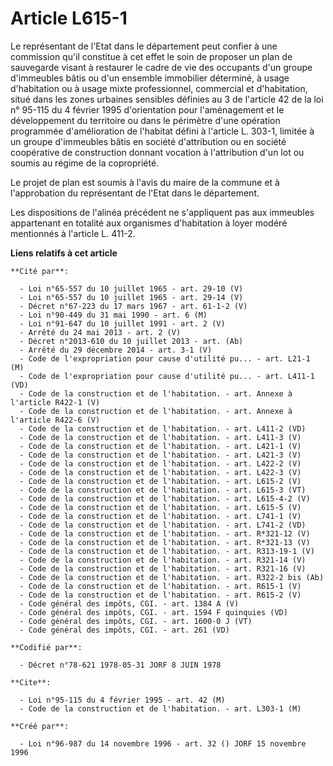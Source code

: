 # Article L615-1

Le représentant de l'Etat dans le département peut confier à une commission qu'il constitue à cet effet le soin de proposer
un plan de sauvegarde visant à restaurer le cadre de vie des occupants d'un groupe d'immeubles bâtis ou d'un ensemble
immobilier déterminé, à usage d'habitation ou à usage mixte professionnel, commercial et d'habitation, situé dans les zones
urbaines sensibles définies au 3 de l'article 42 de la loi n° 95-115 du 4 février 1995 d'orientation pour l'aménagement et le
développement du territoire ou dans le périmètre d'une opération programmée d'amélioration de l'habitat défini à l'article L.
303-1, limitée à un groupe d'immeubles bâtis en société d'attribution ou en société coopérative de construction donnant
vocation à l'attribution d'un lot ou soumis au régime de la copropriété.

Le projet de plan est soumis à l'avis du maire de la commune et à l'approbation du représentant de l'Etat dans le
département.

Les dispositions de l'alinéa précédent ne s'appliquent pas aux immeubles appartenant en totalité aux organismes d'habitation
à loyer modéré mentionnés à l'article L. 411-2.

**Liens relatifs à cet article**

	**Cité par**:

	  - Loi n°65-557 du 10 juillet 1965 - art. 29-10 (V)
	  - Loi n°65-557 du 10 juillet 1965 - art. 29-14 (V)
	  - Décret n°67-223 du 17 mars 1967 - art. 61-1-2 (V)
	  - Loi n°90-449 du 31 mai 1990 - art. 6 (M)
	  - Loi n°91-647 du 10 juillet 1991 - art. 2 (V)
	  - Arrêté du 24 mai 2013 - art. 2 (V)
	  - Décret n°2013-610 du 10 juillet 2013 - art. (Ab)
	  - Arrêté du 29 décembre 2014 - art. 3-1 (V)
	  - Code de l'expropriation pour cause d'utilité pu... - art. L21-1 (M)
	  - Code de l'expropriation pour cause d'utilité pu... - art. L411-1 (VD)
	  - Code de la construction et de l'habitation. - art. Annexe à l'article R422-1 (V)
	  - Code de la construction et de l'habitation. - art. Annexe à l'article R422-6 (V)
	  - Code de la construction et de l'habitation. - art. L411-2 (VD)
	  - Code de la construction et de l'habitation. - art. L411-3 (V)
	  - Code de la construction et de l'habitation. - art. L421-1 (V)
	  - Code de la construction et de l'habitation. - art. L421-3 (V)
	  - Code de la construction et de l'habitation. - art. L422-2 (V)
	  - Code de la construction et de l'habitation. - art. L422-3 (V)
	  - Code de la construction et de l'habitation. - art. L615-2 (V)
	  - Code de la construction et de l'habitation. - art. L615-3 (VT)
	  - Code de la construction et de l'habitation. - art. L615-4-2 (V)
	  - Code de la construction et de l'habitation. - art. L615-5 (V)
	  - Code de la construction et de l'habitation. - art. L741-1 (V)
	  - Code de la construction et de l'habitation. - art. L741-2 (VD)
	  - Code de la construction et de l'habitation. - art. R*321-12 (V)
	  - Code de la construction et de l'habitation. - art. R*321-13 (V)
	  - Code de la construction et de l'habitation. - art. R313-19-1 (V)
	  - Code de la construction et de l'habitation. - art. R321-14 (V)
	  - Code de la construction et de l'habitation. - art. R321-16 (V)
	  - Code de la construction et de l'habitation. - art. R322-2 bis (Ab)
	  - Code de la construction et de l'habitation. - art. R615-1 (V)
	  - Code de la construction et de l'habitation. - art. R615-2 (V)
	  - Code général des impôts, CGI. - art. 1384 A (V)
	  - Code général des impôts, CGI. - art. 1594 F quinquies (VD)
	  - Code général des impôts, CGI. - art. 1600-0 J (VT)
	  - Code général des impôts, CGI. - art. 261 (VD)

	**Codifié par**:

	  - Décret n°78-621 1978-05-31 JORF 8 JUIN 1978

	**Cite**:

	  - Loi n°95-115 du 4 février 1995 - art. 42 (M)
	  - Code de la construction et de l'habitation. - art. L303-1 (M)

	**Créé par**:

	  - Loi n°96-987 du 14 novembre 1996 - art. 32 () JORF 15 novembre 1996
